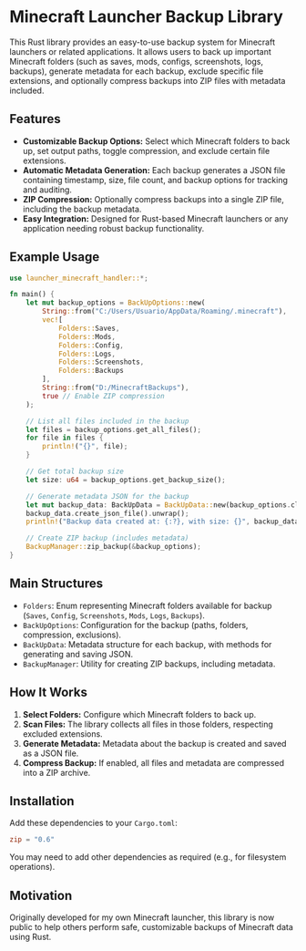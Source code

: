 # Minecraft Launcher Backup Library

This Rust library provides an easy-to-use backup system for Minecraft launchers or related applications. It allows users to back up important Minecraft folders (such as saves, mods, configs, screenshots, logs, backups), generate metadata for each backup, exclude specific file extensions, and optionally compress backups into ZIP files with metadata included.

## Features

- **Customizable Backup Options:** Select which Minecraft folders to back up, set output paths, toggle compression, and exclude certain file extensions.
- **Automatic Metadata Generation:** Each backup generates a JSON file containing timestamp, size, file count, and backup options for tracking and auditing.
- **ZIP Compression:** Optionally compress backups into a single ZIP file, including the backup metadata.
- **Easy Integration:** Designed for Rust-based Minecraft launchers or any application needing robust backup functionality.

## Example Usage

```rust
use launcher_minecraft_handler::*;

fn main() {
    let mut backup_options = BackUpOptions::new(
        String::from("C:/Users/Usuario/AppData/Roaming/.minecraft"),
        vec![
            Folders::Saves,
            Folders::Mods,
            Folders::Config,
            Folders::Logs,
            Folders::Screenshots,
            Folders::Backups
        ],
        String::from("D:/MinecraftBackups"),
        true // Enable ZIP compression
    );

    // List all files included in the backup
    let files = backup_options.get_all_files();
    for file in files {
        println!("{}", file);
    }

    // Get total backup size
    let size: u64 = backup_options.get_backup_size();

    // Generate metadata JSON for the backup
    let mut backup_data: BackUpData = BackUpData::new(backup_options.clone(), size);
    backup_data.create_json_file().unwrap();
    println!("Backup data created at: {:?}, with size: {}", backup_data.timestamp, backup_data.size_in_bytes + backup_data.json_size_in_bytes);

    // Create ZIP backup (includes metadata)
    BackupManager::zip_backup(&backup_options);
}
```

## Main Structures

- `Folders`: Enum representing Minecraft folders available for backup (`Saves`, `Config`, `Screenshots`, `Mods`, `Logs`, `Backups`).
- `BackUpOptions`: Configuration for the backup (paths, folders, compression, exclusions).
- `BackUpData`: Metadata structure for each backup, with methods for generating and saving JSON.
- `BackupManager`: Utility for creating ZIP backups, including metadata.

## How It Works

1. **Select Folders:** Configure which Minecraft folders to back up.
2. **Scan Files:** The library collects all files in those folders, respecting excluded extensions.
3. **Generate Metadata:** Metadata about the backup is created and saved as a JSON file.
4. **Compress Backup:** If enabled, all files and metadata are compressed into a ZIP archive.

## Installation

Add these dependencies to your `Cargo.toml`:

```toml
zip = "0.6"
```

You may need to add other dependencies as required (e.g., for filesystem operations).

## Motivation

Originally developed for my own Minecraft launcher, this library is now public to help others perform safe, customizable backups of Minecraft data using Rust.